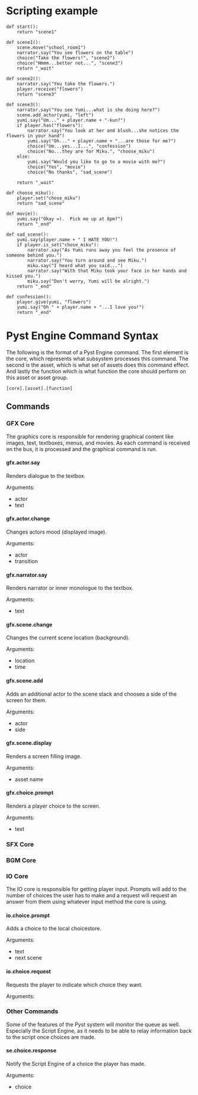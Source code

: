 # Scripting example
	
	def start():
		return "scene1"
		
	def scene1():
		scene.move("school_room1")
		narrator.say("You see flowers on the table")
		choice("Take the flowers!", "scene2")
		choice("Hmmm...better not...", "scene3")
		return "_wait"
		
	def scene2():
		narrator.say("You take the flowers.")
		player.receive("flowers")
		return "scene3"
		
	def scene3():
		narrator.say("You see Yumi...what is she doing here?")
		scene.add_actor(yumi, "left")
		yumi.say("Um..." + player.name + "-kun?")
		if player.has("flowers"):
			narrator.say("You look at her and blush...she notices the flowers in your hand")
			yumi.say("Oh..." + player.name + "...are those for me?")
			choice("Um...yes...I...", "confession")
			choice("No...they are for Miku.", "choose_miku")
		else:
			yumi.say("Would you like to go to a movie with me?")
			choice("Yes", "movie")
			choice("No thanks", "sad_scene")
		
		return "_wait"
		
	def choose_miku():
		player.set("chose_miku")
		return "sad_scene"
		
	def movie():
		yumi.say("Okay =).  Pick me up at 8pm?")
		return "_end"
		
	def sad_scene():
		yumi.say(player.name + " I HATE YOU!")
		if player.is_set("chose_miku"):
			narrator.say("As Yumi runs away you feel the presence of someone behind you.")
			narrator.say("You turn around and see Miku.")
			miku.say("I heard what you said...")
			narrator.say("With that Miku took your face in her hands and kissed you.")
			miku.say("Don't worry, Yumi will be alright.")
		return "_end"
		
	def confession():
		player.give(yumi, "flowers")
		yumi.say("Oh " + player.name + "...I love you!")
		return "_end"
		
# Pyst Engine Command Syntax

The following is the format of a Pyst Engine command.  The first element is the core, which represents what subsystem processes this command.  The second is the asset, which is what set of assets does this command effect.  And lastly the function which is what function the core should perform on this asset or asset group.

	[core].[asset].[function]
	
## Commands
### GFX Core

The graphics core is responsible for rendering graphical content like images, text, textboxes, menus, and movies.  As each command is received on the bus, it is processed and the graphical command is run.

#### gfx.actor.say

Renders dialogue to the textbox.

Arguments:
+ actor
+ text

#### gfx.actor.change

Changes actors mood (displayed image).

Arguments:
+ actor
+ transition

#### gfx.narrator.say

Renders narrator or inner monologue to the textbox.

Arguments:
+ text

#### gfx.scene.change

Changes the current scene location (background).

Arguments:
+ location
+ time

#### gfx.scene.add

Adds an additional actor to the scene stack and chooses a side of the screen for them.

Arguments:
+ actor
+ side

#### gfx.scene.display

Renders a screen filling image.

Arguments:
+ asset name

#### gfx.choice.prompt

Renders a player choice to the screen.

Arguments:
+ text

### SFX Core

### BGM Core

### IO Core

The IO core is responsible for getting player input.  Prompts will add to the number of choices the user has to make and a request will request an answer from them using whatever input method the core is using.

#### io.choice.prompt

Adds a choice to the local choicestore.

Arguments:
+ text
+ next scene

#### io.choice.request

Requests the player to indicate which choice they want.

Arguments:

### Other Commands

Some of the features of the Pyst system will monitor the queue as well.  Especially the Script Engine, as it needs to be able to relay information back to the script once choices are made.

#### se.choice.response

Notify the Script Engine of a choice the player has made.

Arguments:
+ choice